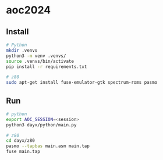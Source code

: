 # aoc2024

## Install

```bash
# Python
mkdir .venvs
python3 -m venv .venvs/
source .venvs/bin/activate
pip install -r requirements.txt

# z80
sudo apt-get install fuse-emulator-gtk spectrum-roms pasmo
```

## Run

```bash
# python
export AOC_SESSION=<session>
python3 dayx/python/main.py

# z80
cd dayx/z80
pasmo --tapbas main.asm main.tap
fuse main.tap
```

